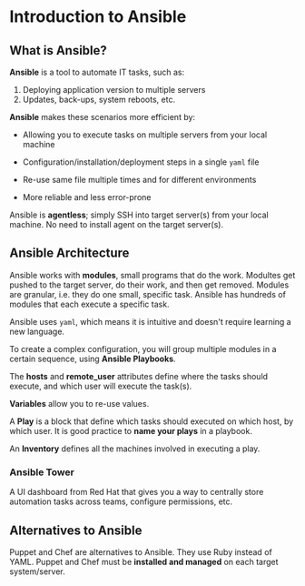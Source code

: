 # Introduction to Ansible

## What is Ansible?

**Ansible** is a tool to automate IT tasks, such as:

1. Deploying application version to multiple servers
2. Updates, back-ups, system reboots, etc.

**Ansible** makes these scenarios more efficient by:

- Allowing you to execute tasks on multiple servers from your local machine

- Configuration/installation/deployment steps in a single `yaml` file

- Re-use same file multiple times and for different environments

- More reliable and less error-prone

Ansible is **agentless**; simply SSH into target server(s) from your local
machine. No need to install agent on the target server(s).

## Ansible Architecture

Ansible works with **modules**, small programs that do the work. Modultes get
pushed to the target server, do their work, and then get removed. Modules are
granular, i.e. they do one small, specific task. Ansible has hundreds of modules
that each execute a specific task.

Ansible uses `yaml`, which means it is intuitive and doesn't require learning a
new language.

To create a complex configuration, you will group multiple modules in a certain
sequence, using **Ansible Playbooks**.

The **hosts** and **remote_user** attributes define where the tasks should
execute, and which user will execute the task(s).

**Variables** allow you to re-use values.

A **Play** is a block that define which tasks should executed on which host, by
which user. It is good practice to **name your plays** in a playbook.

An **Inventory** defines all the machines involved in executing a play.

### Ansible Tower

A UI dashboard from Red Hat that gives you a way to centrally store automation
tasks across teams, configure permissions, etc.

## Alternatives to Ansible

Puppet and Chef are alternatives to Ansible. They use Ruby instead of YAML.
Puppet and Chef must be **installed and managed** on each target system/server.
